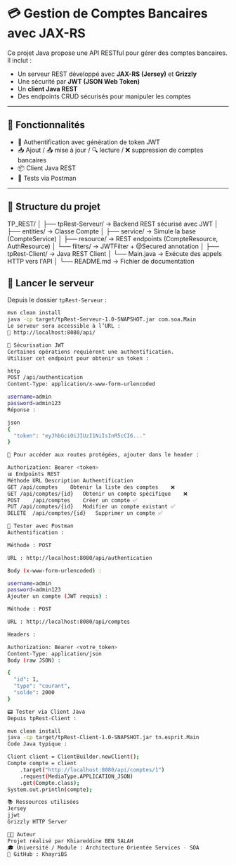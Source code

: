 # 💳 Gestion de Comptes Bancaires avec JAX-RS

Ce projet Java propose une API RESTful pour gérer des comptes bancaires. Il inclut :

- Un serveur REST développé avec **JAX-RS (Jersey)** et **Grizzly**  
- Une sécurité par **JWT (JSON Web Token)**  
- Un **client Java REST**  
- Des endpoints CRUD sécurisés pour manipuler les comptes

---

## 📌 Fonctionnalités

- 🔐 Authentification avec génération de token JWT
- 📥 Ajout / 📤 mise à jour / 🔍 lecture / ❌ suppression de comptes bancaires
- 📦 Client Java REST
- 🧪 Tests via Postman

---

## 🧱 Structure du projet

TP_REST/
│
├── tpRest-Serveur/ → Backend REST sécurisé avec JWT
│ ├── entities/ → Classe Compte
│ ├── service/ → Simule la base (CompteService)
│ ├── resource/ → REST endpoints (CompteResource, AuthResource)
│ └── filters/ → JWTFilter + @Secured annotation
│
├── tpRest-Client/ → Java REST Client
│ └── Main.java → Exécute des appels HTTP vers l'API
│
└── README.md → Fichier de documentation


## 🚀 Lancer le serveur

Depuis le dossier `tpRest-Serveur` :

```bash
mvn clean install
java -cp target/tpRest-Serveur-1.0-SNAPSHOT.jar com.soa.Main
Le serveur sera accessible à l’URL :
📍 http://localhost:8080/api/

🔐 Sécurisation JWT
Certaines opérations requièrent une authentification.
Utiliser cet endpoint pour obtenir un token :

http
POST /api/authentication
Content-Type: application/x-www-form-urlencoded

username=admin
password=admin123
Réponse :

json
{
  "token": "eyJhbGciOiJIUzI1NiIsInR5cCI6..."
}

🔐 Pour accéder aux routes protégées, ajouter dans le header :

Authorization: Bearer <token>
📊 Endpoints REST
Méthode	URL	Description	Authentification
GET	/api/comptes	Obtenir la liste des comptes	❌
GET	/api/comptes/{id}	Obtenir un compte spécifique	❌
POST	/api/comptes	Créer un compte	✅
PUT	/api/comptes/{id}	Modifier un compte existant	✅
DELETE	/api/comptes/{id}	Supprimer un compte	✅

🧪 Tester avec Postman
Authentification :

Méthode : POST

URL : http://localhost:8080/api/authentication

Body (x-www-form-urlencoded) :

username=admin
password=admin123
Ajouter un compte (JWT requis) :

Méthode : POST

URL : http://localhost:8080/api/comptes

Headers :

Authorization: Bearer <votre_token>
Content-Type: application/json
Body (raw JSON) :

{
  "id": 1,
  "type": "courant",
  "solde": 2000
}

📟 Tester via Client Java
Depuis tpRest-Client :

mvn clean install
java -cp target/tpRest-Client-1.0-SNAPSHOT.jar tn.esprit.Main
Code Java typique :

Client client = ClientBuilder.newClient();
Compte compte = client
    .target("http://localhost:8080/api/comptes/1")
    .request(MediaType.APPLICATION_JSON)
    .get(Compte.class);
System.out.println(compte);

📚 Ressources utilisées
Jersey
jjwt
Grizzly HTTP Server

👨‍💻 Auteur
Projet réalisé par Khiareddine BEN SALAH
🎓 Université / Module : Architecture Orientée Services - SOA
📂 GitHub : KhayriBS
